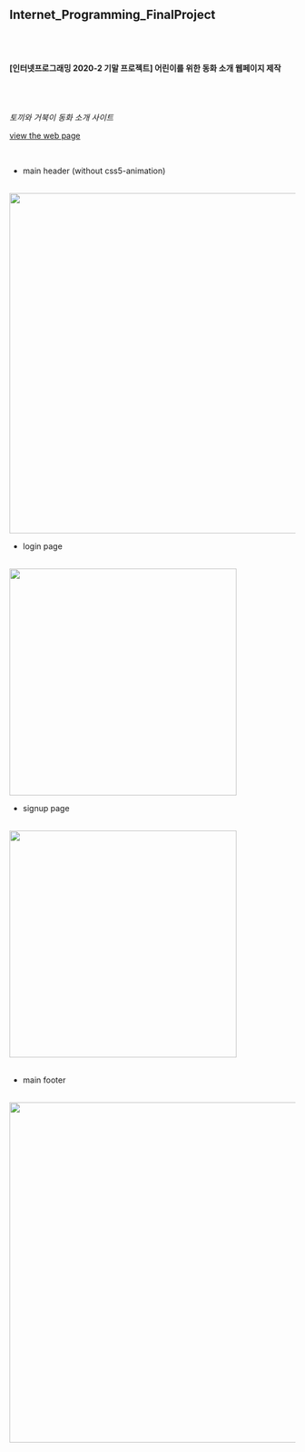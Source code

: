 ## Internet_Programming_FinalProject

<br><br>

#### [인터넷프로그래밍 2020-2 기말 프로젝트] 어린이를 위한 동화 소개 웹페이지 제작
<br><br>

_토끼와 거북이 동화 소개 사이트_

[view the web page](https://yebinleee.github.io/Internet_Programming_FinalProject/files/main_page.html)

<br>

- main header (without css5-animation)
<br>
<img src="https://github.com/YebinLeee/Internet_Programming_FinalProject/blob/main/final%20view/fianl_header.JPG" width=600></img>
<br>

- login page
<br>
<div><img src="https://github.com/YebinLeee/Internet_Programming_FinalProject/blob/main/final%20view/final_login.JPG" width=400></img>
<br>

- signup page
<br>
<img src="https://github.com/YebinLeee/Internet_Programming_FinalProject/blob/main/final%20view/final_membership.JPG" width=400></img></div>
<br>

- main footer
<br>
<img src="https://github.com/YebinLeee/Internet_Programming_FinalProject/blob/main/final%20view/final_footer.JPG" width=600></img>
<br>
